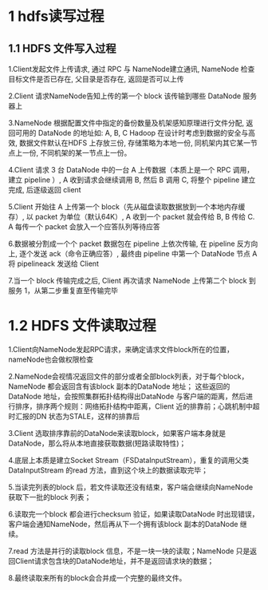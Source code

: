 # 1 hdfs读写过程

## 1.1 HDFS 文件写入过程

1.Client发起文件上传请求, 通过 RPC 与 NameNode建立通讯, NameNode 检查目标文件是否已存在, 父目录是否存在, 返回是否可以上传

2.Client 请求NameNode告知上传的第一个 block 该传输到哪些 DataNode 服务器上

3.NameNode 根据配置文件中指定的备份数量及机架感知原理进行文件分配, 返回可用的
DataNode 的地址如: A, B, C
Hadoop 在设计时考虑到数据的安全与高效, 数据文件默认在HDFS 上存放三份, 存储策略为本地一份, 同机架内其它某一节点上一份, 不同机架的某一节点上一份。

4.Client 请求 3 台 DataNode 中的一台 A 上传数据（本质上是一个 RPC 调用，建立 pipeline
）, A 收到请求会继续调用 B, 然后 B 调用 C, 将整个 pipeline 建立完成, 后逐级返回 client

5.Client 开始往 A 上传第一个 block（先从磁盘读取数据放到一个本地内存缓存）, 以
packet 为单位（默认64K）, A 收到一个 packet 就会传给 B, B 传给 C. A 每传一个 packet 会放入一个应答队列等待应答

6.数据被分割成一个个 packet 数据包在 pipeline 上依次传输, 在 pipeline 反方向上, 逐个发送 ack（命令正确应答）, 最终由 pipeline 中第一个 DataNode 节点 A 将 pipelineack 发送给 Client

7.当一个 block 传输完成之后, Client 再次请求 NameNode 上传第二个 block 到服务 1，从第二步重复直至传输完毕

# 1.2 HDFS 文件读取过程

1.Client向NameNode发起RPC请求，来确定请求文件block所在的位置，nameNode也会做权限检查

2.NameNode会视情况返回文件的部分或者全部block列表，对于每个block，NameNode 都会返回含有该block 副本的DataNode 地址； 这些返回的DataNode 地址，会按照集群拓扑结构得出DataNode 与客户端的距离，然后进行排序，排序两个规则：网络拓扑结构中距离，Client 近的排靠前；心跳机制中超时汇报的DN 状态为STALE，这样的排靠后

3.Client 选取排序靠前的DataNode来读取block，如果客户端本身就是DataNode，那么将从本地直接获取数据(短路读取特性)；

4.底层上本质是建立Socket Stream（FSDataInputStream），重复的调用父类DataInputStream 的read 方法，直到这个块上的数据读取完毕；

5.当读完列表的block 后，若文件读取还没有结束，客户端会继续向NameNode 获取下一批的block 列表；

6.读取完一个block 都会进行checksum 验证，如果读取DataNode 时出现错误，客户端会通知NameNode，然后再从下一个拥有该block 副本的DataNode 继续。

7.read 方法是并行的读取block 信息，不是一块一块的读取；NameNode 只是返回Client请求包含块的DataNode地址，并不是返回请求块的数据；

8.最终读取来所有的block会合并成一个完整的最终文件。